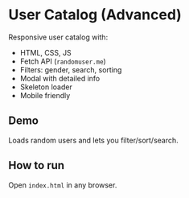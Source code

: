 # User Catalog (Advanced)

Responsive user catalog with:

- HTML, CSS, JS
- Fetch API (`randomuser.me`)
- Filters: gender, search, sorting
- Modal with detailed info
- Skeleton loader
- Mobile friendly

## Demo

Loads random users and lets you filter/sort/search.

## How to run

Open `index.html` in any browser.
